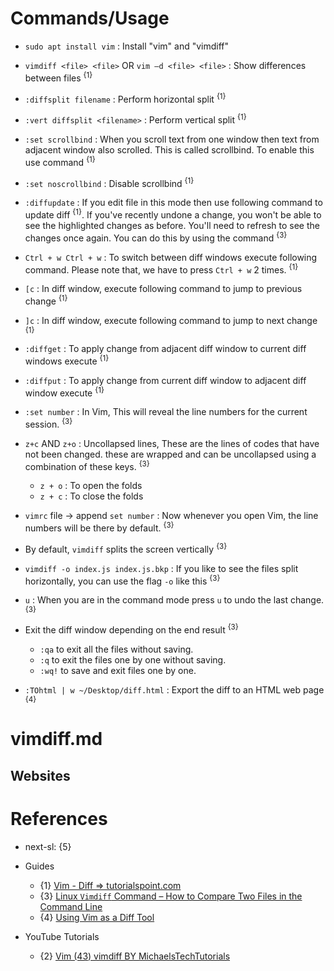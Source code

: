 # Commands/Usage

* `sudo apt install vim` : Install "vim" and "vimdiff"

* `vimdiff <file> <file>` OR `vim –d <file> <file>` : Show differences between files <sup>{1}</sup>

* `:diffsplit filename` : Perform horizontal split <sup>{1}</sup>

* `:vert diffsplit <filename>` : Perform vertical split <sup>{1}</sup>

* `:set scrollbind` : When you scroll text from one window then text from adjacent window also scrolled. This is called scrollbind. To enable this use command <sup>{1}</sup>

* `:set noscrollbind` : Disable scrollbind <sup>{1}</sup>

* `:diffupdate` : If you edit file in this mode then use following command to update diff <sup>{1}</sup>. If you've recently undone a change, you won't be able to see the highlighted changes as before. You'll need to refresh to see the changes once again. You can do this by using the command <sup>{3}</sup>

* `Ctrl + w Ctrl + w` : To switch between diff windows execute following command. Please note that, we have to press `Ctrl + w` 2 times. <sup>{1}</sup>

* `[c` : In diff window, execute following command to jump to previous change <sup>{1}</sup>

* `]c` : In diff window, execute following command to jump to next change <sup>{1}</sup>

* `:diffget` : To apply change from adjacent diff window to current diff windows execute <sup>{1}</sup>

* `:diffput` : To apply change from current diff window to adjacent diff window execute <sup>{1}</sup>

* `:set number` : In Vim, This will reveal the line numbers for the current session. <sup>{3}</sup>

* `z+c` AND `z+o` : Uncollapsed lines, These are the lines of codes that have not been changed. these are wrapped and can be uncollapsed using a combination of these keys. <sup>{3}</sup>
  * `z + o` : To open the folds
  * `z + c` : To close the folds

* `vimrc` file -> append `set number` : Now whenever you open Vim, the line numbers will be there by default. <sup>{3}</sup>

* By default, `vimdiff` splits the screen vertically <sup>{3}</sup>
* `vimdiff -o index.js index.js.bkp` : If you like to see the files split horizontally, you can use the flag `-o` like this <sup>{3}</sup>

* `u` : When you are in the command mode press `u` to undo the last change. <sup>{3}</sup>

* Exit the diff window depending on the end result <sup>{3}</sup>
  * `:qa` to exit all the files without saving.
  * `:q` to exit the files one by one without saving.
  * `:wq!` to save and exit files one by one.

* `:TOhtml | w ~/Desktop/diff.html` : Export the diff to an HTML web page <sup>{4}</sup>

# vimdiff.md

## Websites

# References

* next-sl: {5}

* Guides
  * {1} [Vim - Diff => tutorialspoint.com](https://www.tutorialspoint.com/vim/vim_diff.htm)
  * {3} [Linux `Vimdiff` Command – How to Compare Two Files in the Command Line](https://www.freecodecamp.org/news/compare-two-files-in-linux-using-vim/)
  * {4} [Using Vim as a Diff Tool](https://www.baeldung.com/linux/vim-diff-tool)

* YouTube Tutorials
  * {2} [Vim (43) vimdiff BY MichaelsTechTutorials](https://www.youtube.com/watch?v=Eb8S_KkmLS8)
